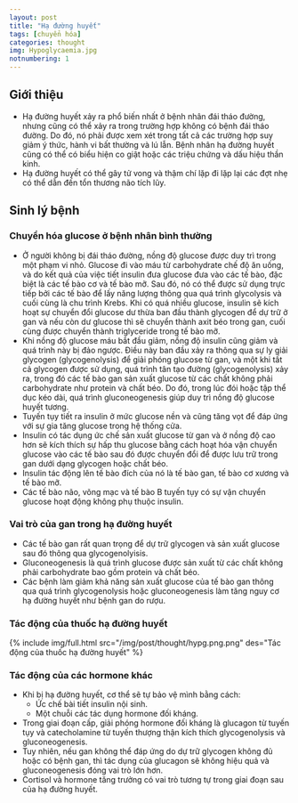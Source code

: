 ```yaml
---
layout: post
title: "Hạ đường huyết"
tags: [chuyển hóa]
categories: thought
img: Hypoglycaemia.jpg
notnumbering: 1
---
```


## Giới thiệu
- Hạ đường huyết xảy ra phổ biến nhất ở bệnh nhân đái tháo đường, nhưng cũng có thể xảy ra trong trường hợp không có bệnh đái tháo đường. Do đó, nó phải được xem xét trong tất cả các trường hợp suy giảm ý thức, hành vi bất thường và lú lẫn. Bệnh nhân hạ đường huyết cũng có thể có biểu hiện co giật hoặc các triệu chứng và dấu hiệu thần kinh.
- Hạ đường huyết có thể gây tử vong và thậm chí lặp đi lặp lại các đợt nhẹ có thể dẫn đến tổn thương não tích lũy.

## Sinh lý bệnh

### Chuyển hóa glucose ở bệnh nhân bình thường
- Ở người không bị đái tháo đường, nồng độ glucose được duy trì trong một phạm vi nhỏ. Glucose đi vào máu từ carbohydrate chế độ ăn uống, và do kết quả của việc tiết insulin đưa glucose đưa vào các tế bào, đặc biệt là các tế bào cơ và tế bào mỡ. Sau đó, nó có thể được sử dụng trực tiếp bởi các tế bào để lấy năng lượng thông qua quá trình glycolysis và cuối cùng là chu trình Krebs. Khi có quá nhiều glucose, insulin sẽ kích hoạt sự chuyển đổi glucose dư thừa ban đầu thành glycogen để dự trữ ở gan và nếu còn dư glucose thì sẽ chuyển thành axit béo trong gan, cuối cùng được chuyển thành triglyceride trong tế bào mỡ.
- Khi nồng độ glucose máu bắt đầu giảm, nồng độ insulin cũng giảm và quá trình này bị đảo ngược. Điều này ban đầu xảy ra thông qua sự ly giải glycogen (glycogenolysis) để giải phóng glucose từ gan, và một khi tất cả glycogen được sử dụng, quá trình tân tạo đường (glycogenolysis) xảy ra, trong đó các tế bào gan sản xuất glucose từ các chất không phải carbohydrate như protein và chất béo. Do đó, trong lúc đói hoặc tập thể dục kéo dài, quá trình gluconeogenesis giúp duy trì nồng độ glucose huyết tương.
- Tuyến tụy tiết ra insulin ở mức glucose nền và cũng tăng vọt để đáp ứng với sự gia tăng glucose trong hệ thống cửa.
- Insulin có tác dụng ức chế sản xuất glucose từ gan và ở nồng độ cao hơn sẽ kích thích sự hấp thu glucose bằng cách hoạt hóa vận chuyển glucose vào các tế bào sau đó được chuyển đổi để được lưu trữ trong gan dưới dạng glycogen hoặc chất béo.
- Insulin tác động lên tế bào đích của nó là tế bào gan, tế bào cơ xương và tế bào mỡ.
- Các tế bào não, võng mạc và tế bào B tuyến tụy có sự vận chuyển glucose hoạt động không phụ thuộc insulin.

### Vai trò của gan trong hạ đường huyết
- Các tế bào gan rất quan trọng để dự trữ glycogen và sản xuất glucose sau đó thông qua glycogenolyisis.
- Gluconeogenesis là quá trình glucose được sản xuất từ các chất không phải carbohydrate bao gồm protein và chất béo.
- Các bệnh làm giảm khả năng sản xuất glucose của tế bào gan thông qua quá trình glycogenolysis hoặc gluconeogenesis làm tăng nguy cơ hạ đường huyết như bệnh gan do rượu.

### Tác động của thuốc hạ đường huyết
 
{% include img/full.html src="/img/post/thought/hypg.png.png" des="Tác động của thuốc hạ đường huyết" %}

### Tác động của các hormone khác
- Khi bị hạ đường huyết, cơ thể sẽ tự bảo vệ mình bằng cách:
	- Ức chế bài tiết insulin nội sinh.
	- Một chuỗi các tác dụng hormone đối kháng.
- Trong giai đoạn cấp, giải phóng hormone đối kháng là glucagon từ tuyến tụy và catecholamine từ tuyến thượng thận kích thích glycogenolysis và gluconeogenesis.
- Tuy nhiên, nếu gan không thể đáp ứng do dự trữ glycogen không đủ hoặc có bệnh gan, thì tác dụng của glucagon sẽ không hiệu quả và gluconeogenesis đóng vai trò lớn hơn.
- Cortisol và hormone tăng trưởng có vai trò tương tự trong giai đoạn sau của hạ đường huyết.




